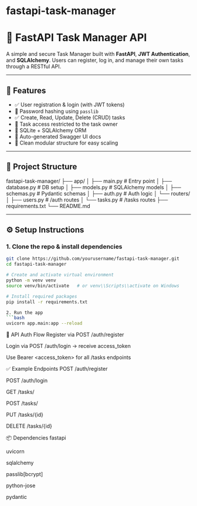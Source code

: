 # fastapi-task-manager
# 📝 FastAPI Task Manager API

A simple and secure Task Manager built with **FastAPI**, **JWT Authentication**, and **SQLAlchemy**. Users can register, log in, and manage their own tasks through a RESTful API.

---

## 🚀 Features

- ✅ User registration & login (with JWT tokens)
- 🔐 Password hashing using `passlib`
- ✅ Create, Read, Update, Delete (CRUD) tasks
- 👤 Task access restricted to the task owner
- 🧩 SQLite + SQLAlchemy ORM
- 📜 Auto-generated Swagger UI docs
- 🧪 Clean modular structure for easy scaling

---

## 🧱 Project Structure
fastapi-task-manager/
├── app/
│ ├── main.py # Entry point
│ ├── database.py # DB setup
│ ├── models.py # SQLAlchemy models
│ ├── schemas.py # Pydantic schemas
│ ├── auth.py # Auth logic
│ └── routers/
│ ├── users.py # /auth routes
│ └── tasks.py # /tasks routes
├── requirements.txt
└── README.md


---

## ⚙️ Setup Instructions

### 1. Clone the repo & install dependencies

```bash
git clone https://github.com/yourusername/fastapi-task-manager.git
cd fastapi-task-manager

# Create and activate virtual environment
python -m venv venv
source venv/bin/activate   # or venv\\Scripts\\activate on Windows

# Install required packages
pip install -r requirements.txt

2. Run the app
```bash
uvicorn app.main:app --reload
```
🔐 API Auth Flow
Register via POST /auth/register

Login via POST /auth/login → receive access_token

Use Bearer <access_token> for all /tasks endpoints


✅ Example Endpoints
POST /auth/register

POST /auth/login

GET /tasks/

POST /tasks/

PUT /tasks/{id}

DELETE /tasks/{id}



📦 Dependencies
fastapi

uvicorn

sqlalchemy

passlib[bcrypt]

python-jose

pydantic